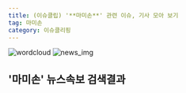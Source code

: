 ```yaml
---
title: (이슈클립) '**마미손**' 관련 이슈, 기사 모아 보기
tag: 마미손
category: 이슈클리핑
---
```

![wordcloud](https://s3.ap-northeast-2.amazonaws.com/lyrics101-wordcloud/2018-09-15-1536991879.png)
![news_img](https://user-images.githubusercontent.com/42597476/44507050-1206f400-a6e4-11e8-8d98-7ffbfebb353f.png)
## **'**마미손**'** 뉴스속보 검색결과

